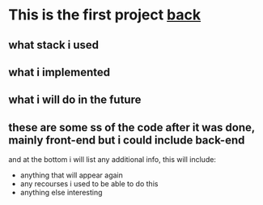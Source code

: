 # This is the first project                         [back](README.md)

## what stack i used 

## what i implemented 

## what i will do in the future 

## these are some ss of the code after it was done, mainly front-end but i could include back-end

and at the bottom i will list any additional info, this will include:
- anything that will appear again 
- any recourses i used to be able to do this 
- anything else interesting 
